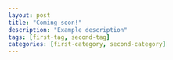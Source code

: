 ```yaml
---
layout: post
title: "Coming soon!"
description: "Example description"
tags: [first-tag, second-tag]
categories: [first-category, second-category]
---
```

